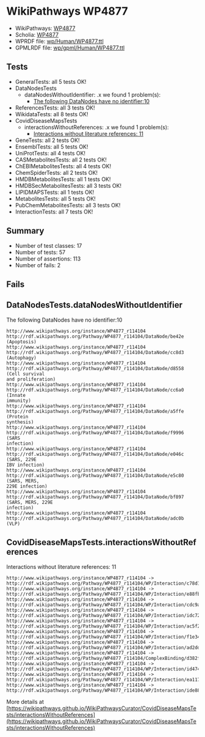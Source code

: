 # WikiPathways WP4877

* WikiPathways: [WP4877](https://identifiers.org/wikipathways:WP4877)
* Scholia: [WP4877](https://scholia.toolforge.org/wikipathways/WP4877)
* WPRDF file: [wp/Human/WP4877.ttl](../wp/Human/WP4877.ttl)
* GPMLRDF file: [wp/gpml/Human/WP4877.ttl](../wp/gpml/Human/WP4877.ttl)

## Tests
* GeneralTests: all 5 tests OK!
* DataNodesTests
    * dataNodesWithoutIdentifier: .x we found 1 problem(s):
        * [The following DataNodes have no identifier:10](#d2d331ae)
* ReferencesTests: all 3 tests OK!
* WikidataTests: all 8 tests OK!
* CovidDiseaseMapsTests
    * interactionsWithoutReferences: .x we found 1 problem(s):
        * [Interactions without literature references: 11](#9701cce2)
* GeneTests: all 2 tests OK!
* EnsemblTests: all 5 tests OK!
* UniProtTests: all 4 tests OK!
* CASMetabolitesTests: all 2 tests OK!
* ChEBIMetabolitesTests: all 4 tests OK!
* ChemSpiderTests: all 2 tests OK!
* HMDBMetabolitesTests: all 1 tests OK!
* HMDBSecMetabolitesTests: all 3 tests OK!
* LIPIDMAPSTests: all 1 tests OK!
* MetabolitesTests: all 5 tests OK!
* PubChemMetabolitesTests: all 3 tests OK!
* InteractionTests: all 7 tests OK!


## Summary

* Number of test classes: 17
* Number of tests: 57
* Number of assertions: 113
* Number of fails: 2

## Fails

<a name="d2d331ae" />

## DataNodesTests.dataNodesWithoutIdentifier

The following DataNodes have no identifier:10
```
http://www.wikipathways.org/instance/WP4877_r114104 http://rdf.wikipathways.org/Pathway/WP4877_r114104/DataNode/be42e (Apoptosis)
http://www.wikipathways.org/instance/WP4877_r114104 http://rdf.wikipathways.org/Pathway/WP4877_r114104/DataNode/cc8d3 (Autophagy)
http://www.wikipathways.org/instance/WP4877_r114104 http://rdf.wikipathways.org/Pathway/WP4877_r114104/DataNode/d8558 (Cell survival 
and proliferation)
http://www.wikipathways.org/instance/WP4877_r114104 http://rdf.wikipathways.org/Pathway/WP4877_r114104/DataNode/cc6a0 (Innate
immunity)
http://www.wikipathways.org/instance/WP4877_r114104 http://rdf.wikipathways.org/Pathway/WP4877_r114104/DataNode/a5ffe (Protein
synthesis)
http://www.wikipathways.org/instance/WP4877_r114104 http://rdf.wikipathways.org/Pathway/WP4877_r114104/DataNode/f9996 (SARS
infection)
http://www.wikipathways.org/instance/WP4877_r114104 http://rdf.wikipathways.org/Pathway/WP4877_r114104/DataNode/e046c (SARS, 229E
IBV infection)
http://www.wikipathways.org/instance/WP4877_r114104 http://rdf.wikipathways.org/Pathway/WP4877_r114104/DataNode/e5c80 (SARS, MERS, 
229E infection)
http://www.wikipathways.org/instance/WP4877_r114104 http://rdf.wikipathways.org/Pathway/WP4877_r114104/DataNode/bf897 (SARS, MERS, 229E
infection)
http://www.wikipathways.org/instance/WP4877_r114104 http://rdf.wikipathways.org/Pathway/WP4877_r114104/DataNode/adc0b (VLP)
```

<a name="9701cce2" />

## CovidDiseaseMapsTests.interactionsWithoutReferences

Interactions without literature references: 11
```
http://www.wikipathways.org/instance/WP4877_r114104 -> http://rdf.wikipathways.org/Pathway/WP4877_r114104/WP/Interaction/c78d1
http://www.wikipathways.org/instance/WP4877_r114104 -> http://rdf.wikipathways.org/Pathway/WP4877_r114104/WP/Interaction/e88fb
http://www.wikipathways.org/instance/WP4877_r114104 -> http://rdf.wikipathways.org/Pathway/WP4877_r114104/WP/Interaction/cdc9a
http://www.wikipathways.org/instance/WP4877_r114104 -> http://rdf.wikipathways.org/Pathway/WP4877_r114104/WP/Interaction/idc72f872e
http://www.wikipathways.org/instance/WP4877_r114104 -> http://rdf.wikipathways.org/Pathway/WP4877_r114104/WP/Interaction/ac5f2
http://www.wikipathways.org/instance/WP4877_r114104 -> http://rdf.wikipathways.org/Pathway/WP4877_r114104/WP/Interaction/f1e34
http://www.wikipathways.org/instance/WP4877_r114104 -> http://rdf.wikipathways.org/Pathway/WP4877_r114104/WP/Interaction/ad2dd
http://www.wikipathways.org/instance/WP4877_r114104 -> http://rdf.wikipathways.org/Pathway/WP4877_r114104/ComplexBinding/d382f
http://www.wikipathways.org/instance/WP4877_r114104 -> http://rdf.wikipathways.org/Pathway/WP4877_r114104/WP/Interaction/id47483e2
http://www.wikipathways.org/instance/WP4877_r114104 -> http://rdf.wikipathways.org/Pathway/WP4877_r114104/WP/Interaction/ea117
http://www.wikipathways.org/instance/WP4877_r114104 -> http://rdf.wikipathways.org/Pathway/WP4877_r114104/WP/Interaction/ide8866e40
```

More details at [https://wikipathways.github.io/WikiPathwaysCurator/CovidDiseaseMapsTests/interactionsWithoutReferences](https://wikipathways.github.io/WikiPathwaysCurator/CovidDiseaseMapsTests/interactionsWithoutReferences)

